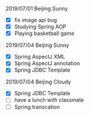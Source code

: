 2019/07/01 Beijing Sunny   
- [x] fix image api bug
- [x] Studying Spring AOP
- [x] Playing basketball game

2019/07/04 Beijing Sunny
- [x] Spring AspectJ XML
- [x] Spring AspectJ annotation
- [x] Spring JDBC Template

2019/07/04 Beijing Cloudy
- [x] Spring JDBC Template
- [ ] have a lunch with classmate
- [ ] Spring transcation
